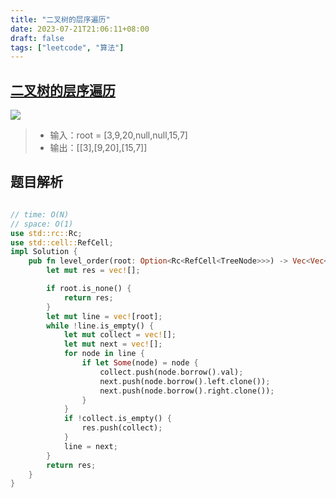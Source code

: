 ```yaml
---
title: "二叉树的层序遍历"
date: 2023-07-21T21:06:11+08:00
draft: false
tags: ["leetcode", "算法"]
---
```


## [二叉树的层序遍历](https://leetcode.cn/problems/binary-tree-level-order-traversal/)

![](https://assets.leetcode.com/uploads/2021/02/19/tree1.jpg)

>- 输入：root = [3,9,20,null,null,15,7]
>- 输出：[[3],[9,20],[15,7]]

## 题目解析

```rust

// time: O(N)
// space: O(1)
use std::rc::Rc;
use std::cell::RefCell;
impl Solution {
    pub fn level_order(root: Option<Rc<RefCell<TreeNode>>>) -> Vec<Vec<i32>> {
        let mut res = vec![];

        if root.is_none() {
            return res;
        }
        let mut line = vec![root];
        while !line.is_empty() {
            let mut collect = vec![];
            let mut next = vec![];
            for node in line {
                if let Some(node) = node {
                    collect.push(node.borrow().val);
                    next.push(node.borrow().left.clone());
                    next.push(node.borrow().right.clone());
                }
            }
            if !collect.is_empty() {
                res.push(collect);
            }
            line = next;
        }
        return res;
    }
}
```





